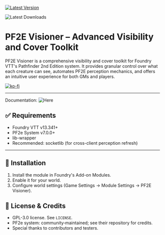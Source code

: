 [![Latest Version](https://img.shields.io/github/v/release/roi007leaf/pf2e-visioner?display_name=tag&sort=semver&label=Latest%20Version)](https://github.com/roi007leaf/pf2e-visioner/releases/latest)

![Latest Downloads](https://img.shields.io/github/downloads/roi007leaf/pf2e-visioner/latest/total?color=blue&label=latest%20downloads)

# PF2E Visioner – Advanced Visibility and Cover Toolkit

PF2E Visioner is a comprehensive visibility and cover toolkit for Foundry VTT's Pathfinder 2nd Edition system. It provides granular control over what each creature can see, automates PF2E perception mechanics, and offers an intuitive user experience for both GMs and players.

[![ko-fi](https://ko-fi.com/img/githubbutton_sm.svg)](https://ko-fi.com/roileaf)

---

Documentation: ![Here](https://github.com/roi007leaf/pf2e-visioner/wiki)

## ✅ Requirements

- Foundry VTT v13.341+
- PF2e System v7.0.0+
- lib-wrapper
- Recommended: socketlib (for cross-client perception refresh)

---

## 🔌 Installation

1. Install the module in Foundry's Add-on Modules.
2. Enable it for your world.
3. Configure world settings (Game Settings → Module Settings → PF2E Visioner).


## 📜 License & Credits

- GPL-3.0 license. See `LICENSE`.
- PF2e system: community‑maintained; see their repository for credits.
- Special thanks to contributors and testers.
